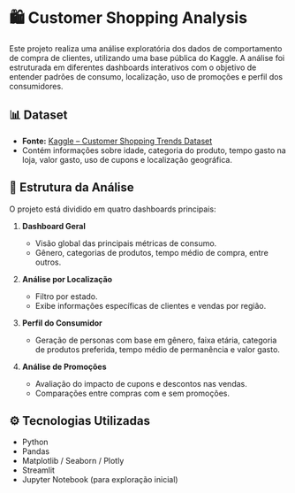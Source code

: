 # 🛍️ Customer Shopping Analysis

Este projeto realiza uma análise exploratória dos dados de comportamento de compra de clientes, utilizando uma base pública do Kaggle. A análise foi estruturada em diferentes dashboards interativos com o objetivo de entender padrões de consumo, localização, uso de promoções e perfil dos consumidores.

## 📊 Dataset

- **Fonte:** [Kaggle – Customer Shopping Trends Dataset](https://www.kaggle.com/datasets/iamsouravbanerjee/customer-shopping-trends-dataset)
- Contém informações sobre idade, categoria do produto, tempo gasto na loja, valor gasto, uso de cupons e localização geográfica.

## 📁 Estrutura da Análise

O projeto está dividido em quatro dashboards principais:

1. **Dashboard Geral**
   - Visão global das principais métricas de consumo.
   - Gênero, categorias de produtos, tempo médio de compra, entre outros.

2. **Análise por Localização**
   - Filtro por estado.
   - Exibe informações específicas de clientes e vendas por região.

3. **Perfil do Consumidor**
   - Geração de personas com base em gênero, faixa etária, categoria de produtos preferida, tempo médio de permanência e valor gasto.

4. **Análise de Promoções**
   - Avaliação do impacto de cupons e descontos nas vendas.
   - Comparações entre compras com e sem promoções.

## ⚙️ Tecnologias Utilizadas

- Python
- Pandas
- Matplotlib / Seaborn / Plotly
- Streamlit
- Jupyter Notebook (para exploração inicial)
